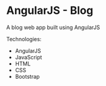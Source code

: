 # AngularJS - Blog
A blog web app built using AngularJS

Technologies:
- AngularJS
- JavaScript
- HTML
- CSS
- Bootstrap
